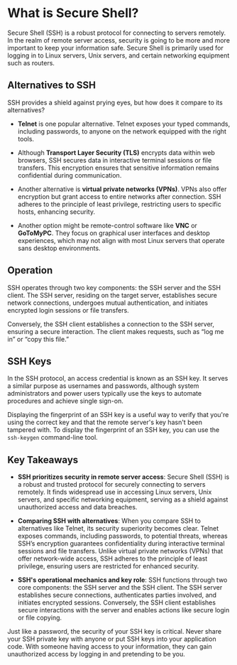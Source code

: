  # What is Secure Shell?

Secure Shell (SSH) is a robust protocol for connecting to servers remotely. In the realm of remote server access, security is going to be more and more important to keep your information safe. Secure Shell is primarily used for logging in to Linux servers, Unix servers, and certain networking equipment such as routers.

## Alternatives to SSH

SSH provides a shield against prying eyes, but how does it compare to its alternatives?

- **Telnet** is one popular alternative. Telnet exposes your typed commands, including passwords, to anyone on the network equipped with the right tools.
  
- Although **Transport Layer Security (TLS)** encrypts data within web browsers, SSH secures data in interactive terminal sessions or file transfers. This encryption ensures that sensitive information remains confidential during communication.
  
- Another alternative is **virtual private networks (VPNs)**. VPNs also offer encryption but grant access to entire networks after connection. SSH adheres to the principle of least privilege, restricting users to specific hosts, enhancing security.
  
- Another option might be remote-control software like **VNC** or **GoToMyPC**. They focus on graphical user interfaces and desktop experiences, which may not align with most Linux servers that operate sans desktop environments.

## Operation

SSH operates through two key components: the SSH server and the SSH client. The SSH server, residing on the target server, establishes secure network connections, undergoes mutual authentication, and initiates encrypted login sessions or file transfers.

Conversely, the SSH client establishes a connection to the SSH server, ensuring a secure interaction. The client makes requests, such as “log me in” or “copy this file.”

## SSH Keys

In the SSH protocol, an access credential is known as an SSH key. It serves a similar purpose as usernames and passwords, although system administrators and power users typically use the keys to automate procedures and achieve single sign-on.

Displaying the fingerprint of an SSH key is a useful way to verify that you're using the correct key and that the remote server's key hasn't been tampered with. To display the fingerprint of an SSH key, you can use the `ssh-keygen` command-line tool.

## Key Takeaways

- **SSH prioritizes security in remote server access**: Secure Shell (SSH) is a robust and trusted protocol for securely connecting to servers remotely. It finds widespread use in accessing Linux servers, Unix servers, and specific networking equipment, serving as a shield against unauthorized access and data breaches.

- **Comparing SSH with alternatives**: When you compare SSH to alternatives like Telnet, its security superiority becomes clear. Telnet exposes commands, including passwords, to potential threats, whereas SSH’s encryption guarantees confidentiality during interactive terminal sessions and file transfers. Unlike virtual private networks (VPNs) that offer network-wide access, SSH adheres to the principle of least privilege, ensuring users are restricted for enhanced security.

- **SSH's operational mechanics and key role**: SSH functions through two core components: the SSH server and the SSH client. The SSH server establishes secure connections, authenticates parties involved, and initiates encrypted sessions. Conversely, the SSH client establishes secure interactions with the server and enables actions like secure login or file copying.

Just like a password, the security of your SSH key is critical. Never share your SSH private key with anyone or put SSH keys into your application code. With someone having access to your information, they can gain unauthorized access by logging in and pretending to be you.
